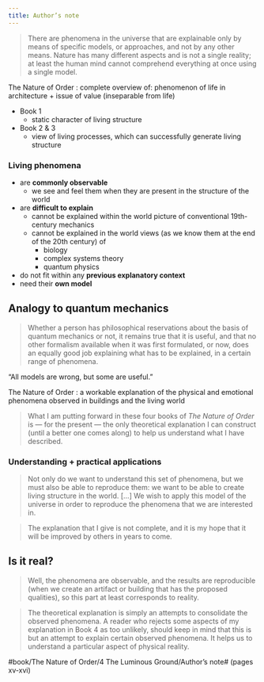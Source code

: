 ```yaml
---
title: Author’s note
---
```


> There are phenomena in the universe that are explainable only by means of specific models, or approaches, and not by any other means. Nature has many different aspects and is not a single reality; at least the human mind cannot comprehend everything at once using a single model.

The Nature of Order
: complete overview of: phenomenon of life in architecture + issue of value (inseparable from life)

* Book 1
	* static character of living structure
* Book 2 & 3
	* view of living processes, which can successfully generate living structure

### Living phenomena
* are **commonly observable**
	* we see and feel them when they are present in the structure of the world
* are **difficult to explain**
	* cannot be explained within the world picture of conventional 19th-century mechanics
	* cannot be explained in the world views (as we know them at the end of the 20th century) of
		* biology
		* complex systems theory
		* quantum physics
* do not fit within any **previous explanatory context**
* need their **own model**

## Analogy to quantum mechanics
> Whether a person has philosophical reservations about the basis of quantum mechanics or not, it remains true that it is useful, and that no other formalism available when it was first formulated, or now, does an equally good job explaining what has to be explained, in a certain range of phenomena.

“All models are wrong, but some are useful.”

The Nature of Order
: a workable explanation of the physical and emotional phenomena observed in buildings and the living world

> What I am putting forward in these four books of _The Nature of Order_ is — for the present — the only theoretical explanation I can construct (until a better one comes along) to help us understand what I have described.

### Understanding + practical applications
> Not only do we want to understand this set of phenomena, but we must also be able to reproduce them: we want to be able to create living structure in the world. […]
> We wish to apply this model of the universe in order to reproduce the phenomena that we are interested in.

> The explanation that I give is not complete, and it is my hope that it will be improved by others in years to come.

## Is it real?
> Well, the phenomena are observable, and the results are reproducible (when we create an artifact or building that has the proposed qualities), so this part at least corresponds to reality.

> The theoretical explanation is simply an attempts to consolidate the observed phenomena. A reader who rejects some aspects of my explanation in Book 4 as too unlikely, should keep in mind that this is but an attempt to explain certain observed phenomena. It helps us to understand a particular aspect of physical reality.

#book/The Nature of Order/4 The Luminous Ground/Author’s note# (pages xv-xvi)